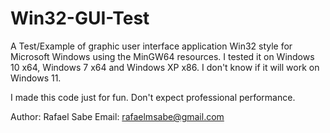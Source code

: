 # Win32-GUI-Test
A Test/Example of graphic user interface application Win32 style for Microsoft Windows using the MinGW64 resources.
I tested it on Windows 10 x64, Windows 7 x64 and Windows XP x86. I don't know if it will work on Windows 11.

I made this code just for fun. Don't expect professional performance.

Author: Rafael Sabe
Email: rafaelmsabe@gmail.com
